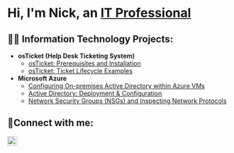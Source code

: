 <h1>Hi, I'm Nick, an <a href="https://linkedin.com/in/nc-griffin">IT Professional</a>

<h2>👨‍💻 Information Technology Projects:</h2>

- <b>osTicket (Help Desk Ticketing System)</b>
  - [osTicket: Prerequisites and Installation](https://github.com/ncgriffin/osticket-prereqs)
  - [osTicket: Ticket Lifecycle Examples](https://github.com/ncgriffin/ticket-lifecycle)
- <b>Microsoft Azure</b>
  - [Configuring On-premises Active Directory within Azure VMs](https://github.com/ncgriffin/ad-azuresetup)
  - [Active Directory: Deployment & Configuration](https://github.com/ncgriffin/ad-deployment-configuration)
  - [Network Security Groups (NSGs) and Inspecting Network Protocols](https://github.com/joshmadakorcc/azure-network-protocols)

<h2>🤳Connect with me:</h2>


[<img align="left" alt="Josh | LinkedIn" width="22px" src="https://cdn.jsdelivr.net/npm/simple-icons@v3/icons/linkedin.svg" />][linkedin]


[linkedin]: https://www.linkedin.com/in/nc-griffin
